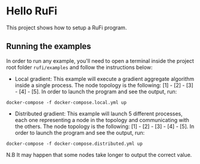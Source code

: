 # Hello RuFi
This project shows how to setup a RuFi program.

## Running the examples
In order to run any example, you'll need to open a terminal inside the project root folder `rufi/examples` and follow the instructions below:

- Local gradient:
  This example will execute a gradient aggregate algorithm inside a single process.
  The node topology is the following: [1] - [2] - [3] - [4] - [5].
  In order to launch the program and see the output, run:
````shell
docker-compose -f docker-compose.local.yml up
````
- Distributed gradient:
  This example will launch 5 different processes, each one representing a node in the topology and communicating with the others.
  The node topology is the following: [1] - [2] - [3] - [4] - [5].
  In order to launch the program and see the output, run:
````shell
docker-compose -f docker-compose.distributed.yml up
````
N.B It may happen that some nodes take longer to output the correct value.
